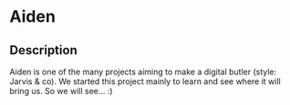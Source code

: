Aiden
=========

Description
-----------

Aiden is one of the many projects aiming to make a digital butler (style: Jarvis & co). 
We started this project mainly to learn and see where it will bring us. So we will see... :)
